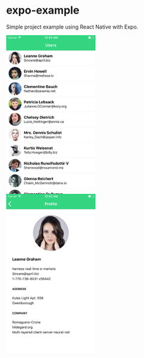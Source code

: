# expo-example
Simple project example using React Native with Expo.

<div style="display: flex; flex-direction: column">
  <img src="https://github.com/vocampos/expo-example/blob/master/Screenshot/listUsers.png" width="240" />
  <img src="https://github.com/vocampos/expo-example/blob/master/Screenshot/profile.png" width="240"  />
</div>


